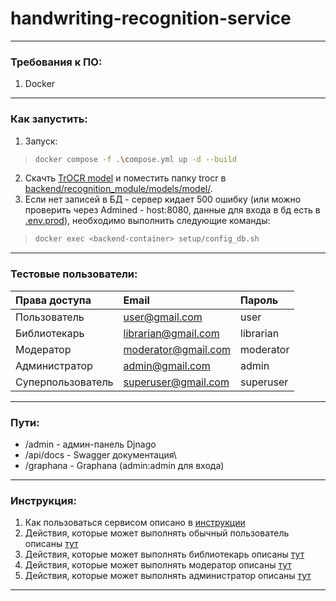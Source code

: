 # handwriting-recognition-service
***
### Требования к ПО:
1. Docker
***
### Как запустить:
1. Запуск:
>```Bash
>docker compose -f .\compose.yml up -d --build
>```
2. Скачть [TrOCR model]() и поместить папку trocr в [backend/recognition_module/models/model/](/backend/recognition_module/models/model).
3. Если нет записей в БД - сервер кидает 500 ошибку (или можно проверить через Admined - host:8080, данные для входа в бд есть в [.env.prod](/docker/.env.prod)), необходимо выполнить следующие команды:
>```Bash
>docker exec <backend-container> setup/config_db.sh
>```
***
### Тестовые пользователи:
| Права доступа | Email | Пароль |
| :-| :- | :- |
| Пользователь | user@gmail.com | user |
| Библиотекарь | librarian@gmail.com | librarian |
| Модератор | moderator@gmail.com | moderator |
| Администратор | admin@gmail.com | admin |
| Суперпользователь | superuser@gmail.com | superuser |
***
### Пути:
* /admin - админ-панель Djnago
* /api/docs - Swagger документация\
* /graphana - Graphana (admin:admin для входа)
***
### Инструкция:
1. Как пользоваться сервисом описано в [инструкции](/docs/base.md)
2. Действия, которые может выполнять обычный пользователь описаны [тут](/docs/user.md)
3. Действия, которые может выполнять библиотекарь описаны [тут](/docs/librarian.md)
4. Действия, которые может выполнять модератор описаны [тут](/docs/moderator.md)
5. Действия, которые может выполнять администратор описаны [тут](/docs/admin.md)
***
